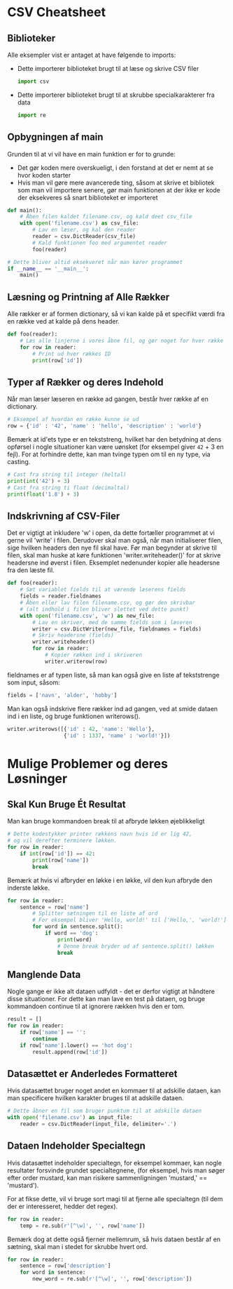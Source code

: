 # CSV Cheatsheet
## Biblioteker
Alle eksempler vist er antaget at have følgende to imports:
* Dette importerer biblioteket brugt til at læse og skrive CSV filer
  ```python
  import csv
  ```

* Dette importerer biblioteket brugt til at skrubbe specialkarakterer fra data
  ```python
  import re
  ```

## Opbygningen af main
Grunden til at vi vil have en main funktion er for to grunde:
* Det gør koden mere overskueligt, i den forstand at det er nemt at se hvor koden starter
* Hvis man vil gøre mere avancerede ting, såsom at skrive et bibliotek som man vil importere senere, gør main funktionen at der ikke er kode der eksekveres så snart biblioteket er importeret
```python
def main():
    # Åben filen kaldet filename.csv, og kald deet csv_file
    with open('filename.csv') as csv_file:
        # Lav en læser, og kal den reader
        reader = csv.DictReader(csv_file)
        # Kald funktionen foo med argumentet reader
        foo(reader)

# Dette bliver altid eksekveret når man kører programmet
if __name__ == '__main__':
    main()
```

## Læsning og Printning af Alle Rækker
Alle rækker er af formen dictionary, så vi kan kalde på et specifikt værdi fra en række ved at kalde på dens header.
```python
def foo(reader):
    # Læs alle linjerne i vores åbne fil, og gør noget for hver række
    for row in reader:
        # Print ud hver rækkes ID
        print(row['id'])
```

## Typer af Rækker og deres Indehold
Når man læser læseren en række ad gangen, består hver række af en dictionary.
```python
# Eksempel af hvordan en række kunne se ud
row = {'id' : '42', 'name' : 'hello', 'description' : 'world'}
```
Bemærk at id'ets type er en tekststreng, hvilket har den betydning at dens opførsel i nogle situationer kan være uønsket (for eksempel giver `42` + 3 en fejl). For at forhindre dette, kan man tvinge typen om til en ny type, via casting.
```python
# Cast fra string til integer (heltal)
print(int('42') + 3)
# Cast fra string ti float (decimaltal)
print(float('1.8') + 3)
```

## Indskrivning af CSV-Filer
Det er vigtigt at inkludere 'w' i open, da dette fortæller programmet at vi gerne vil 'write' i filen. Derudover skal
man også, når man initialiserer filen, sige hvilken headers den nye fil skal have. Før man begynder at skrive til filen, skal man huske at køre funktionen 'writer.writeheader()' for at skrive headersne ind øverst i filen. Eksemplet nedenunder kopier alle headersne fra den læste fil.
```python
def foo(reader):
    # Sæt variablet fields til at værende læserens fields
    fields = reader.fieldnames
    # Åben eller lav filen filename.csv, og gør den skrivbar
    # (alt indhold i filen bliver slettet ved dette punkt)
    with open('filename.csv', 'w') as new_file:
        # Lav en skriver, med de samme fields som i læseren
        writer = csv.DictWriter(new_file, fieldnames = fields)
        # Skriv headersne (fields)
        writer.writeheader()
        for row in reader:   
            # Kopier rækken ind i skriveren
            writer.writerow(row)
```
fieldnames er af typen liste, så man kan også give en liste af tekststrenge som input, såsom:
```python
fields = ['navn', 'alder', 'hobby']
```
Man kan også indskrive flere rækker ind ad gangen, ved at smide dataen ind i en liste, og bruge funktionen writerows().
```python
writer.writerows([{'id' : 42, 'name': 'Hello'},
                  {'id' : 1337, 'name' : 'world!'}])
```

# Mulige Problemer og deres Løsninger
## Skal Kun Bruge Ét Resultat
Man kan bruge kommandoen break til at afbryde løkken øjeblikkeligt
```python
# Dette kodestykker printer rækkens navn hvis id er lig 42,
# og vil derefter terminere løkken.
for row in reader:
    if int(row['id']) == 42:
        print(row['name'])
        break
```
Bemærk at hvis vi afbryder en løkke i en løkke, vil den kun afbryde den inderste løkke.
```python
for row in reader:
    sentence = row['name']
        # Splitter sætningen til en liste af ord
        # For eksempel bliver 'Hello, world!' til ['Hello,', 'world!']
        for word in sentence.split():
            if word == 'dog':
                print(word)
                # Denne break bryder ud af sentence.split() løkken
                break
```

## Manglende Data
Nogle gange er ikke alt dataen udfyldt - det er derfor vigtigt at håndtere disse situationer. For dette kan man lave en test på dataen, og bruge kommandoen continue til at ignorere rækken hvis den er tom.
```python
result = []
for row in reader:
    if row['name'] == '':
        continue
    if row['name'].lower() == 'hot dog':
        result.append(row['id'])
```

## Datasættet er Anderledes Formatteret
Hvis datasættet bruger noget andet en kommaer til at adskille dataen, kan man specificere hvilken karakter bruges til at adskille dataen.
```python
# Dette åbner en fil som bruger punktum til at adskille dataen
with open('filename.csv') as input_file:
    reader = csv.DictReader(input_file, delimiter='.')
```

## Dataen Indeholder Specialtegn
Hvis datasættet indeholder specialtegn, for eksempel kommaer, kan nogle resultater forsvinde grundet specialtegnene, (for eksempel, hvis man søger efter order mustard, kan man risikere sammenligningen 'mustard,' == 'mustard').

For at fikse dette, vil vi bruge sort magi til at fjerne alle specialtegn (til dem der er interesseret, hedder det regex).

```python
for row in reader:
    temp = re.sub(r'[^\w]', '', row['name'])
```
Bemærk dog at dette også fjerner mellemrum, så hvis dataen består af en sætning, skal man i stedet for skrubbe hvert ord.

```python
for row in reader:
    sentence = row['description']
    for word in sentence:
        new_word = re.sub(r'[^\w]', '', row['description'])
```
